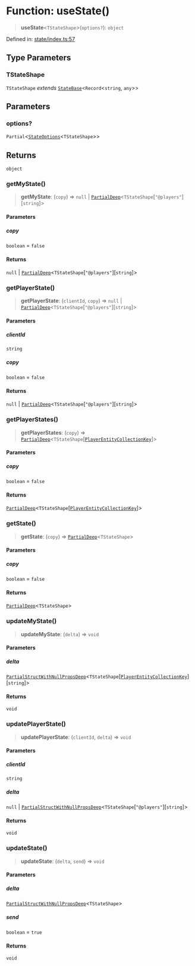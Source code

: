 # Function: useState()

> **useState**\<`TStateShape`\>(`options?`): `object`

Defined in: [state/index.ts:57](https://github.com/benallfree/lab13/blob/55b13e2c02a360fdce138b0495c78378f8c063b1/sdk/src/online/state/index.ts#L57)

## Type Parameters

### TStateShape

`TStateShape` *extends* [`StateBase`](../type-aliases/StateBase.md)\<`Record`\<`string`, `any`\>\>

## Parameters

### options?

`Partial`\<[`StateOptions`](../type-aliases/StateOptions.md)\<`TStateShape`\>\>

## Returns

`object`

### getMyState()

> **getMyState**: (`copy`) => `null` \| [`PartialDeep`](../type-aliases/PartialDeep.md)\<`TStateShape`\[`"@players"`\]\[`string`\]\>

#### Parameters

##### copy

`boolean` = `false`

#### Returns

`null` \| [`PartialDeep`](../type-aliases/PartialDeep.md)\<`TStateShape`\[`"@players"`\]\[`string`\]\>

### getPlayerState()

> **getPlayerState**: (`clientId`, `copy`) => `null` \| [`PartialDeep`](../type-aliases/PartialDeep.md)\<`TStateShape`\[`"@players"`\]\[`string`\]\>

#### Parameters

##### clientId

`string`

##### copy

`boolean` = `false`

#### Returns

`null` \| [`PartialDeep`](../type-aliases/PartialDeep.md)\<`TStateShape`\[`"@players"`\]\[`string`\]\>

### getPlayerStates()

> **getPlayerStates**: (`copy`) => [`PartialDeep`](../type-aliases/PartialDeep.md)\<`TStateShape`\[[`PlayerEntityCollectionKey`](../type-aliases/PlayerEntityCollectionKey.md)\]\>

#### Parameters

##### copy

`boolean` = `false`

#### Returns

[`PartialDeep`](../type-aliases/PartialDeep.md)\<`TStateShape`\[[`PlayerEntityCollectionKey`](../type-aliases/PlayerEntityCollectionKey.md)\]\>

### getState()

> **getState**: (`copy`) => [`PartialDeep`](../type-aliases/PartialDeep.md)\<`TStateShape`\>

#### Parameters

##### copy

`boolean` = `false`

#### Returns

[`PartialDeep`](../type-aliases/PartialDeep.md)\<`TStateShape`\>

### updateMyState()

> **updateMyState**: (`delta`) => `void`

#### Parameters

##### delta

[`PartialStructWithNullPropsDeep`](../type-aliases/PartialStructWithNullPropsDeep.md)\<`TStateShape`\[[`PlayerEntityCollectionKey`](../type-aliases/PlayerEntityCollectionKey.md)\]\[`string`\]\>

#### Returns

`void`

### updatePlayerState()

> **updatePlayerState**: (`clientId`, `delta`) => `void`

#### Parameters

##### clientId

`string`

##### delta

`null` | [`PartialStructWithNullPropsDeep`](../type-aliases/PartialStructWithNullPropsDeep.md)\<`TStateShape`\[`"@players"`\]\[`string`\]\>

#### Returns

`void`

### updateState()

> **updateState**: (`delta`, `send`) => `void`

#### Parameters

##### delta

[`PartialStructWithNullPropsDeep`](../type-aliases/PartialStructWithNullPropsDeep.md)\<`TStateShape`\>

##### send

`boolean` = `true`

#### Returns

`void`
